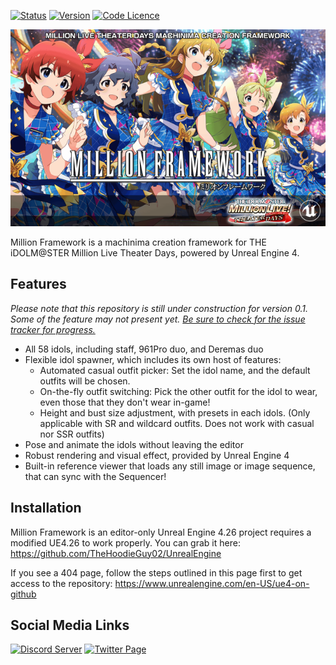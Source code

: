 [![Status](https://img.shields.io/badge/Status-Under%20Construction-red.svg)](https://github.com/TheHoodieGuy02/Miriwaku) [![Version](https://img.shields.io/badge/Version-TBD-red.svg)](https://github.com/TheHoodieGuy02/Miriwaku) [![Code Licence](https://img.shields.io/badge/Code%20Licence-MIT-blue)](https://github.com/TheHoodieGuy02/Miriwaku/blob/main/LICENCE)

![MILLION FRAMEWORK](Content/Splash/EdSplash.png)

Million Framework is a machinima creation framework for THE iDOLM@STER Million Live Theater Days, powered by Unreal Engine 4.

## Features

*Please note that this repository is still under construction for version 0.1. Some of the feature may not present yet. [Be sure to check for the issue tracker for progress.](https://github.com/TheHoodieGuy02/Miriwaku/issues)*
 - All 58 idols, including staff, 961Pro duo, and Deremas duo
 - Flexible idol spawner, which includes its own host of features:
	 - Automated casual outfit picker:
		 Set the idol name, and the default outfits will be chosen.
	 - On-the-fly outfit switching:
		 Pick the other outfit for the idol to wear, even those that they don't wear in-game!
	 - Height and bust size adjustment, with presets in each idols. (Only applicable with SR and wildcard outfits. Does not work with casual nor SSR outfits)
- Pose and animate the idols without leaving the editor
- Robust rendering and visual effect, provided by Unreal Engine 4
- Built-in reference viewer that loads any still image or image sequence, that can sync with the Sequencer!

## Installation
Million Framework is an editor-only Unreal Engine 4.26 project requires a modified UE4.26 to work properly. You can grab it here:
https://github.com/TheHoodieGuy02/UnrealEngine

If you see a 404 page, follow the steps outlined in this page first to get access to the repository:
https://www.unrealengine.com/en-US/ue4-on-github

## Social Media Links

<a href="https://discord.gg/xgvqQwmPkP"><img src="https://edent.github.io/SuperTinyIcons/images/svg/discord.svg" width="96" title="Discord Server" /></a> <a href="https://twitter.com/mltd_fanrender"><img src="https://edent.github.io/SuperTinyIcons/images/svg/twitter.svg" width="96" title="Twitter Page" /></a> 
